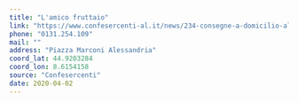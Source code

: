 ```yaml
---
title: "L'amico fruttaio"
link: "https://www.confesercenti-al.it/news/234-consegne-a-domicilio-alessandria-lista-aggiornata-al-26-marzo.html"
phone: "0131.254.109"
mail: ""
address: "Piazza Marconi Alessandria"
coord_lat: 44.9203284
coord_lon: 8.6154158
source: "Confesercenti"
date: 2020-04-02
---
```



